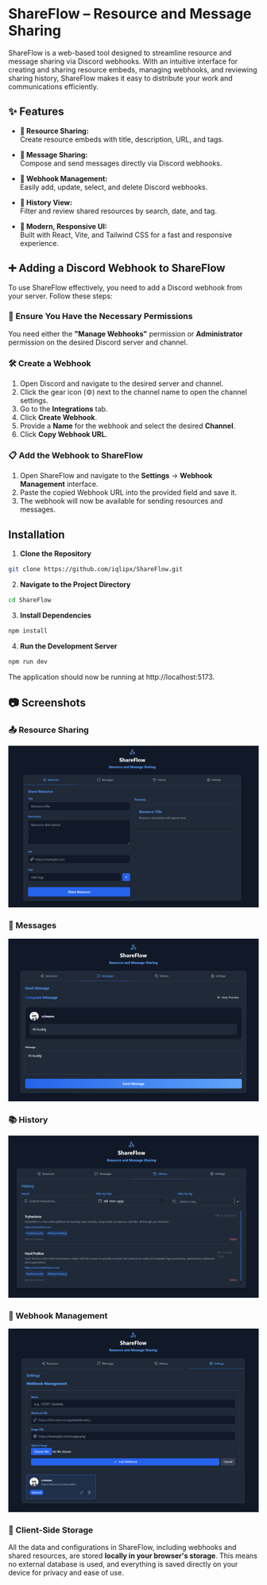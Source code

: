 # ShareFlow – Resource and Message Sharing


ShareFlow is a web-based tool designed to streamline resource and message sharing via Discord webhooks. With an intuitive interface for creating and sharing resource embeds, managing webhooks, and reviewing sharing history, ShareFlow makes it easy to distribute your work and communications efficiently.


## ✨ Features

- **📁 Resource Sharing:**  
  Create resource embeds with title, description, URL, and tags.  

- **💬 Message Sharing:**  
  Compose and send messages directly via Discord webhooks.  

- **🔗 Webhook Management:**  
  Easily add, update, select, and delete Discord webhooks.  

- **📜 History View:**  
  Filter and review shared resources by search, date, and tag.  

- **📱 Modern, Responsive UI:**  
  Built with React, Vite, and Tailwind CSS for a fast and responsive experience.


## ➕ Adding a Discord Webhook to ShareFlow

To use ShareFlow effectively, you need to add a Discord webhook from your server. Follow these steps:

### 🔑 Ensure You Have the Necessary Permissions
You need either the **"Manage Webhooks"** permission or **Administrator** permission on the desired Discord server and channel.

### 🛠️ Create a Webhook
1. Open Discord and navigate to the desired server and channel.
2. Click the gear icon (⚙️) next to the channel name to open the channel settings.
3. Go to the **Integrations** tab.
4. Click **Create Webhook**.
5. Provide a **Name** for the webhook and select the desired **Channel**.
6. Click **Copy Webhook URL**.

### 📋 Add the Webhook to ShareFlow
1. Open ShareFlow and navigate to the **Settings** → **Webhook Management** interface.
2. Paste the copied Webhook URL into the provided field and save it.
3. The webhook will now be available for sending resources and messages.



## Installation

1. **Clone the Repository**

```bash
git clone https://github.com/iqlipx/ShareFlow.git
```

2. **Navigate to the Project Directory**

```bash
cd ShareFlow
```

3. **Install Dependencies**

  ```bash
  npm install
  ```

4. **Run the Development Server**

```bash
npm run dev
```

The application should now be running at http://localhost:5173.


## 📷 Screenshots


### 📤 Resource Sharing
![Resource Sharing](/images/resources.png)

### 💬 Messages
![Messages](/images/message.png)

### 📚 History
![History](/images/history.png)

### 🔗 Webhook Management
![Webhook Management](/images/webhook.png)


### 💾 Client-Side Storage
All the data and configurations in ShareFlow, including webhooks and shared resources, are stored **locally in your browser's storage**. This means no external database is used, and everything is saved directly on your device for privacy and ease of use.

